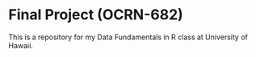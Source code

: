 # Final Project (OCRN-682) 
This is a repository for my Data Fundamentals in R class at University of Hawaii. 

